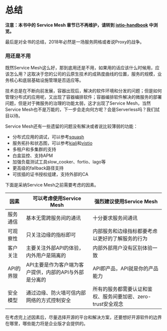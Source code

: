 # 总结

**注意：本书中的 Service Mesh 章节已不再维护，请转到 [istio-handbook](https://jimmysong.io/istio-handbook) 中浏览。**

最后是对全书的总结，2018年必然是一场服务网格或者说Proxy的战争。

### 用还是不用

既然Service Mesh这么好，那到底用还是不用，如果用的话应该什么时候用，应该怎么用？这取决于您的公司的云原生技术的成熟度曲线的位置，服务的规模，业务核心和底层基础设施管理是否适应等。

技术总是在不断向前发展，容器出现后，解决的软件环境和分发的问题；但是如何管理分布式的应用呢，又出现了容器编排软件；容器编排软件解决的微服务的部署问题，但是对于微服务的治理的功能太弱，这才出现了Service Mesh，当然Service Mesh也不是万能的，下一步会走向何方呢？会是Serverless吗？我们拭目以待。

Service Mesh还有一些遗留的问题没有解决或者说比较薄弱的功能：

- 分布式应用的调试，可以参考[squash](https://github.com/solo-io/squash)
- 服务拓扑和状态图，可以参考[kiali](https://github.com/kiali/kiali)和[vistio](https://github.com/nmnellis/vistio)
- 多租户和多集群的支持
- 白盒监控、支持APM
- 加强负载测试工具slow_cooker、fortio、lago等
- 更高级的fallback路径支持
- 可拔插的证书授权组建，支持外部的CA

下面是采纳Service Mesh之前需要考虑的因素。

| 因素      | 可以考虑使用Service Mesh                               | 强烈建议使用Service Mesh                                     |
| --------- | ------------------------------------------------------ | ------------------------------------------------------------ |
| 服务通信  | 基本无需跨服务间的通讯                                 | 十分要求服务间通讯                                           |
| 可观察性  | 只关注边缘的指标即可                                   | 内部服务和边缘指标都要考虑以更好的了解服务的行为             |
| 客户关注  | 主要关注外部API的体验，内外用户是隔离的                | 内部外部用户没有区别体验一致                                 |
| API的界限 | API主要是作为客户端为客户提供，内部的API与外部是分离的 | API即产品，API就是你的产品能力                               |
| 安全模型  | 通过边缘、防火墙可信内部网络的方式控制安全             | 所有的服务都需要认证和鉴权、服务间要加密、zero-trust安全观念 |

在考虑完上述因素后，尽量选择开源的平台和解决方案，还要想好开源软件的边界在哪里，哪些能力将是企业版才会提供的。